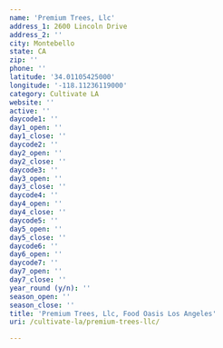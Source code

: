 ```yaml
---
name: 'Premium Trees, Llc'
address_1: 2600 Lincoln Drive
address_2: ''
city: Montebello
state: CA
zip: ''
phone: ''
latitude: '34.01105425000'
longitude: '-118.11236119000'
category: Cultivate LA
website: ''
active: ''
daycode1: ''
day1_open: ''
day1_close: ''
daycode2: ''
day2_open: ''
day2_close: ''
daycode3: ''
day3_open: ''
day3_close: ''
daycode4: ''
day4_open: ''
day4_close: ''
daycode5: ''
day5_open: ''
day5_close: ''
daycode6: ''
day6_open: ''
daycode7: ''
day7_open: ''
day7_close: ''
year_round (y/n): ''
season_open: ''
season_close: ''
title: 'Premium Trees, Llc, Food Oasis Los Angeles'
uri: /cultivate-la/premium-trees-llc/

---
```

